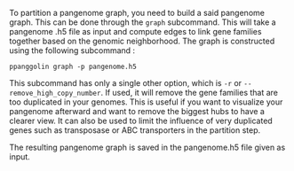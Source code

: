 To partition a pangenome graph, you need to build a said pangenome graph.
This can be done through the `graph` subcommand.
This will take a pangenome .h5 file as input and compute edges to link gene families together based on the genomic neighborhood.
The graph is constructed using the following subcommand :

```
ppanggolin graph -p pangenome.h5
```

This subcommand has only a single other option, which is `-r` or `--remove_high_copy_number`.
If used, it will remove the gene families that are too duplicated in your genomes.
This is useful if you want to visualize your pangenome afterward and want to remove the biggest hubs to have a clearer view.
It can also be used to limit the influence of very duplicated genes such as transposase or ABC transporters in the partition step.


The resulting pangenome graph is saved in the pangenome.h5 file given as input.